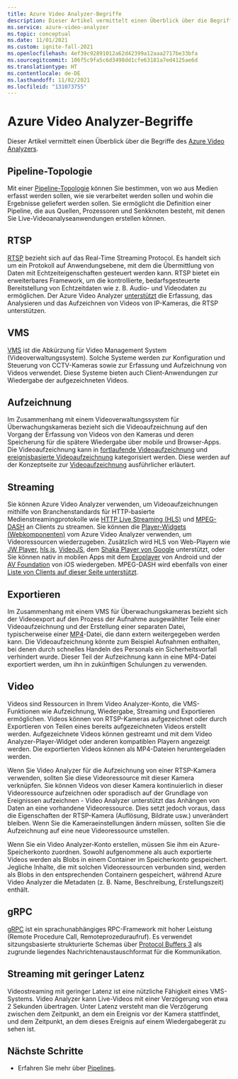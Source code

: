 ```yaml
---
title: Azure Video Analyzer-Begriffe
description: Dieser Artikel vermittelt einen Überblick über die Begriffe des Azure Video Analyzers.
ms.service: azure-video-analyzer
ms.topic: conceptual
ms.date: 11/01/2021
ms.custom: ignite-fall-2021
ms.openlocfilehash: 4ef39c92891012a62d42399a12aaa2717be33bfa
ms.sourcegitcommit: 106f5c9fa5c6d3498dd1cfe63181a7ed4125ae6d
ms.translationtype: HT
ms.contentlocale: de-DE
ms.lasthandoff: 11/02/2021
ms.locfileid: "131073755"
---
```

# <a name="azure-video-analyzer-terminology"></a>Azure Video Analyzer-Begriffe

Dieser Artikel vermittelt einen Überblick über die Begriffe des [ Azure Video Analyzers](overview.md).

## <a name="pipeline-topology"></a>Pipeline-Topologie

Mit einer [Pipeline-Topologie](pipeline.md) können Sie bestimmen, von wo aus Medien erfasst werden sollen, wie sie verarbeitet werden sollen und wohin die Ergebnisse geliefert werden sollen. Sie ermöglicht die Definition einer Pipeline, die aus Quellen, Prozessoren und Senkknoten besteht, mit denen Sie Live-Videoanalyseanwendungen erstellen können. 

## <a name="rtsp"></a>RTSP

[RTSP](https://tools.ietf.org/html/rfc2326) bezieht sich auf das Real-Time Streaming Protocol. Es handelt sich um ein Protokoll auf Anwendungsebene, mit dem die Übermittlung von Daten mit Echtzeiteigenschaften gesteuert werden kann. RTSP bietet ein erweiterbares Framework, um die kontrollierte, bedarfsgesteuerte Bereitstellung von Echtzeitdaten wie z. B. Audio- und Videodaten zu ermöglichen. Der Azure Video Analyzer [unterstützt](pipeline.md#rtsp-source) die Erfassung, das Analysieren und das Aufzeichnen von Videos von IP-Kameras, die RTSP unterstützen.

## <a name="vms"></a>VMS

[VMS](https://en.wikipedia.org/wiki/Video_management_system) ist die Abkürzung für Video Management System (Videoverwaltungssystem). Solche Systeme werden zur Konfiguration und Steuerung von CCTV-Kameras sowie zur Erfassung und Aufzeichnung von Videos verwendet. Diese Systeme bieten auch Client-Anwendungen zur Wiedergabe der aufgezeichneten Videos.

## <a name="recording"></a>Aufzeichnung

Im Zusammenhang mit einem Videoverwaltungssystem für Überwachungskameras bezieht sich die Videoaufzeichnung auf den Vorgang der Erfassung von Videos von den Kameras und deren Speicherung für die spätere Wiedergabe über mobile und Browser-Apps. Die Videoaufzeichnung kann in [fortlaufende Videoaufzeichnung](continuous-video-recording.md) und [ereignisbasierte Videoaufzeichnung](event-based-video-recording-concept.md) kategorisiert werden. Diese werden auf der Konzeptseite zur [Videoaufzeichnung](video-recording.md) ausführlicher erläutert.

## <a name="streaming"></a>Streaming

Sie können Azure Video Analyzer verwenden, um Videoaufzeichnungen mithilfe von Branchenstandards für HTTP-basierte Medienstreamingprotokolle wie [HTTP Live Streaming (HLS)](https://developer.apple.com/streaming/) und [MPEG-DASH](https://dashif.org/about/) an Clients zu streamen. Sie können die [Player-Widgets (Webkomponenten)](https://github.com/Azure/video-analyzer/blob/main/widgets/readme.md) vom Azure Video Analyzer verwenden, um Videoressourcen wiederzugeben. Zusätzlich wird HLS von Web-Playern wie [JW Player](https://www.jwplayer.com/), [hls.js](https://github.com/video-dev/hls.js/), [VideoJS](https://videojs.com/), dem [Shaka Player von Google](https://github.com/google/shaka-player) unterstützt, oder Sie können nativ in mobilen Apps mit dem [Exoplayer](https://github.com/google/ExoPlayer) von Android und der [AV Foundation](https://developer.apple.com/av-foundation/) von iOS wiedergeben. MPEG-DASH wird ebenfalls von einer [Liste von Clients auf dieser Seite unterstützt](https://dashif.org/tools/clients/).

## <a name="exporting"></a>Exportieren

Im Zusammenhang mit einem VMS für Überwachungskameras bezieht sich der Videoexport auf den Prozess der Aufnahme ausgewählter Teile einer Videoaufzeichnung und der Erstellung einer separaten Datei, typischerweise einer [MP4](https://en.wikipedia.org/wiki/MPEG-4_Part_14)-Datei, die dann extern weitergegeben werden kann. Die Videoaufzeichnung könnte zum Beispiel Aufnahmen enthalten, bei denen durch schnelles Handeln des Personals ein Sicherheitsvorfall verhindert wurde. Dieser Teil der Aufzeichnung kann in eine MP4-Datei exportiert werden, um ihn in zukünftigen Schulungen zu verwenden.

## <a name="video"></a>Video

Videos sind Ressourcen in Ihrem Video Analyzer-Konto, die VMS-Funktionen wie Aufzeichnung, Wiedergabe, Streaming und Exportieren ermöglichen. Videos können von RTSP-Kameras aufgezeichnet oder durch Exportieren von Teilen eines bereits aufgezeichneten Videos erstellt werden. Aufgezeichnete Videos können gestreamt und mit dem Video Analyzer-Player-Widget oder anderen kompatiblen Playern angezeigt werden. Die exportierten Videos können als MP4-Dateien heruntergeladen werden.

Wenn Sie Video Analyzer für die Aufzeichnung von einer RTSP-Kamera verwenden, sollten Sie diese Videoressource mit dieser Kamera verknüpfen. Sie können Videos von dieser Kamera kontinuierlich in dieser Videoressource aufzeichnen oder sporadisch auf der Grundlage von Ereignissen aufzeichnen - Video Analyzer unterstützt das Anhängen von Daten an eine vorhandene Videoressource. Dies setzt jedoch voraus, dass die Eigenschaften der RTSP-Kamera (Auflösung, Bildrate usw.) unverändert bleiben. Wenn Sie die Kameraeinstellungen ändern müssen, sollten Sie die Aufzeichnung auf eine neue Videoressource umstellen.

Wenn Sie ein Video Analyzer-Konto erstellen, müssen Sie ihm ein Azure-Speicherkonto zuordnen. Sowohl aufgenommene als auch exportierte Videos werden als Blobs in einem Container im Speicherkonto gespeichert. Jegliche Inhalte, die mit solchen Videoressourcen verbunden sind, werden als Blobs in den entsprechenden Containern gespeichert, während Azure Video Analyzer die Metadaten (z. B. Name, Beschreibung, Erstellungszeit) enthält.

## <a name="grpc"></a>gRPC

[gRPC](https://grpc.io/docs/guides/) ist ein sprachunabhängiges RPC-Framework mit hoher Leistung (Remote Procedure Call, Remoteprozeduraufruf). Es verwendet sitzungsbasierte strukturierte Schemas über [Protocol Buffers 3](https://developers.google.com/protocol-buffers/docs/proto3) als zugrunde liegendes Nachrichtenaustauschformat für die Kommunikation.

## <a name="low-latency-streaming"></a>Streaming mit geringer Latenz

Videostreaming mit geringer Latenz ist eine nützliche Fähigkeit eines VMS-Systems. Video Analyzer kann Live-Videos mit einer Verzögerung von etwa 2 Sekunden übertragen. Unter Latenz versteht man die Verzögerung zwischen dem Zeitpunkt, an dem ein Ereignis vor der Kamera stattfindet, und dem Zeitpunkt, an dem dieses Ereignis auf einem Wiedergabegerät zu sehen ist.

## <a name="next-steps"></a>Nächste Schritte

- Erfahren Sie mehr über [Pipelines](pipeline.md).
